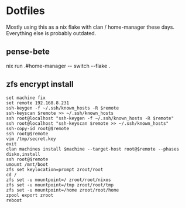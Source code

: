 # Dotfiles

Mostly using this as a nix flake with clan / home-manager these days.
Everything else is probably outdated.

## pense-bete

nix run .#home-manager -- switch --flake .

## zfs encrypt install

```
set machine fix
set remote 192.168.8.231
ssh-keygen -f ~/.ssh/known_hosts -R $remote
ssh-keyscan $remote >> ~/.ssh/known_hosts
ssh root@localhost "ssh-keygen -f ~/.ssh/known_hosts -R $remote"
ssh root@localhost "ssh-keyscan $remote >> ~/.ssh/known_hosts"
ssh-copy-id root@$remote
ssh root@$remote
vim /tmp/secret.key
exit
clan machines install $machine --target-host root@$remote --phases disko,install
ssh root@$remote
umount /mnt/boot
zfs set keylocation=prompt zroot/root
cd /
zfs set -u mountpoint=/ zroot/root/nixos
zfs set -u mountpoint=/tmp zroot/root/tmp
zfs set -u mountpoint=/home zroot/root/home
zpool export zroot
reboot
```
